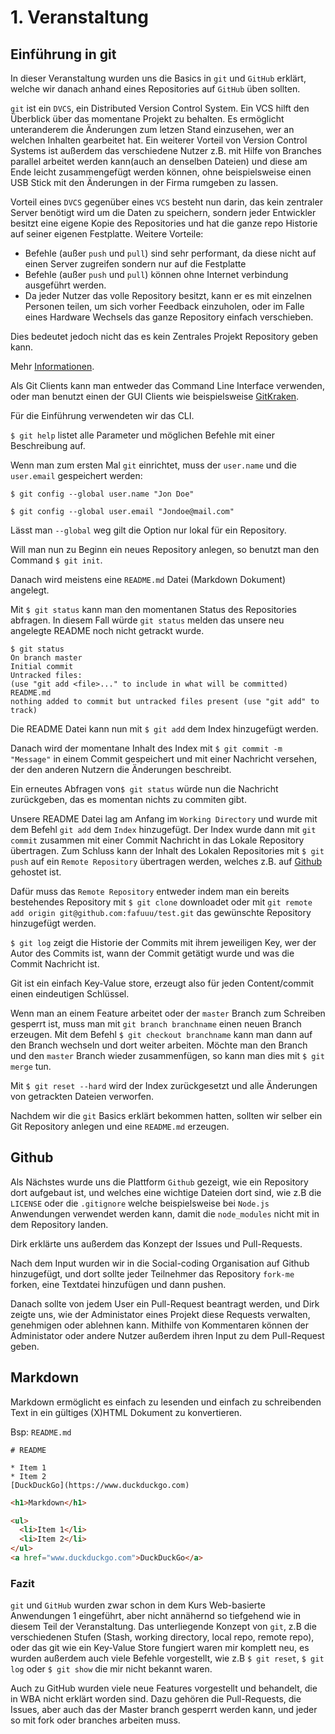 # 1. Veranstaltung

## Einführung in git

In dieser Veranstaltung wurden uns die Basics in `git` und `GitHub` erklärt, welche wir danach anhand eines Repositories auf `GitHub` üben sollten.

`git` ist ein `DVCS`, ein Distributed Version Control System.
Ein VCS hilft den Überblick über das momentane Projekt zu behalten. Es ermöglicht unteranderem die Änderungen zum letzen Stand einzusehen, wer an welchen Inhalten gearbeitet hat. Ein weiterer Vorteil von Version Control Systems ist außerdem das verschiedene Nutzer z.B. mit Hilfe von Branches parallel arbeitet werden kann(auch an denselben Dateien) und diese am Ende leicht zusammengefügt werden können, ohne beispielsweise einen USB Stick mit den Änderungen in der Firma rumgeben zu lassen.

Vorteil eines `DVCS` gegenüber eines `VCS` besteht nun darin, das kein zentraler Server benötigt wird um die Daten zu speichern, sondern jeder Entwickler besitzt eine eigene Kopie des Repositories und hat die ganze repo Historie auf seiner eigenen Festplatte.
Weitere Vorteile:
* Befehle (außer `push` und `pull`) sind sehr performant, da diese nicht auf einen Server zugreifen sondern nur auf die Festplatte
* Befehle (außer `push` und `pull`) können ohne Internet verbindung ausgeführt werden.
* Da jeder Nutzer das volle Repository besitzt, kann er es mit einzelnen Personen teilen, um sich vorher Feedback einzuholen, oder im Falle eines Hardware Wechsels das ganze Repository einfach verschieben.

Dies bedeutet jedoch nicht das es kein Zentrales Projekt Repository geben kann.

Mehr [Informationen](https://www.atlassian.com/blog/software-teams/version-control-centralized-dvcs).


Als Git Clients kann man entweder das Command Line Interface verwenden, oder man benutzt einen der GUI Clients wie beispielsweise [GitKraken](https://www.gitkraken.com/).

Für die Einführung verwendeten wir das CLI.

`$ git help` listet alle Parameter und möglichen Befehle mit einer Beschreibung auf.

Wenn man zum ersten Mal `git` einrichtet, muss der `user.name` und die `user.email` gespeichert werden:

`$ git config --global user.name "Jon Doe"`

`$ git config --global user.email "Jondoe@mail.com"`

Lässt man `--global` weg gilt die Option nur lokal für ein Repository.

Will man nun zu Beginn ein neues Repository anlegen, so benutzt man den Command `$ git init`.

Danach wird meistens eine `README.md` Datei (Markdown Dokument) angelegt.

Mit `$ git status` kann man den momentanen Status des Repositories abfragen. In diesem Fall würde `git status` melden das unsere neu angelegte README noch nicht getrackt wurde.

```
$ git status
On branch master
Initial commit
Untracked files:
(use "git add <file>..." to include in what will be committed)
README.md
nothing added to commit but untracked files present (use "git add" to track)
```
Die README Datei kann nun mit `$ git add` dem Index hinzugefügt werden.

Danach wird der momentane Inhalt des Index mit `$ git commit -m "Message"` in einem Commit gespeichert und mit einer Nachricht versehen, der den anderen Nutzern die Änderungen beschreibt.

Ein erneutes Abfragen von`$ git status` würde nun die Nachricht zurückgeben, das es momentan nichts zu commiten gibt.

Unsere README Datei lag am Anfang im `Working Directory` und wurde mit dem Befehl `git add` dem `Index` hinzugefügt.
Der Index wurde dann mit `git commit` zusammen mit einer Commit Nachricht in das Lokale Repository übertragen.
Zum Schluss kann der Inhalt des Lokalen Repositories mit `$ git push` auf ein `Remote Repository` übertragen werden, welches z.B. auf [Github](https://wwww.github.com) gehostet ist.

Dafür muss das `Remote Repository` entweder indem man ein bereits bestehendes Repository mit `$ git clone` downloadet oder mit `git remote add origin git@github.com:fafuuu/test.git` das gewünschte Repository hinzugefügt werden.


`$ git log` zeigt die Historie der Commits mit ihrem jeweiligen Key, wer der Autor des Commits ist, wann der Commit getätigt wurde und was die Commit Nachricht ist.

Git ist ein einfach Key-Value store, erzeugt also für jeden Content/commit einen eindeutigen Schlüssel.

Wenn man an einem Feature arbeitet oder der `master` Branch zum Schreiben gesperrt ist, muss man mit `git branch branchname` einen neuen Branch erzeugen. Mit dem Befehl `$ git checkout branchname` kann man dann auf den Branch wechseln und dort weiter arbeiten.
Möchte man den Branch und den `master` Branch wieder zusammenfügen, so kann man dies mit `$ git merge` tun.

Mit `$ git reset --hard` wird der Index zurückgesetzt und alle Änderungen von getrackten Dateien verworfen.

Nachdem wir die `git` Basics erklärt bekommen hatten, sollten wir selber ein Git Repository anlegen und eine `README.md` erzeugen.


## Github

Als Nächstes wurde uns die Plattform `Github` gezeigt, wie ein Repository dort aufgebaut ist, und welches eine wichtige Dateien dort sind, wie z.B die `LICENSE` oder die `.gitignore` welche beispielsweise bei `Node.js` Anwendungen verwendet werden kann, damit die `node_modules` nicht mit in dem Repository landen.

Dirk erklärte uns außerdem das Konzept der Issues und Pull-Requests.

Nach dem Input wurden wir in die Social-coding Organisation auf Github hinzugefügt, und dort sollte jeder Teilnehmer das Repository `fork-me` forken, eine Textdatei hinzufügen und dann pushen.

Danach sollte von jedem User ein Pull-Request beantragt werden, und Dirk zeigte uns, wie der Administator eines Projekt diese Requests verwalten, genehmigen oder ablehnen kann. Mithilfe von Kommentaren können der Administator oder andere Nutzer außerdem ihren Input zu dem Pull-Request geben.


## Markdown

Markdown ermöglicht es einfach zu lesenden und einfach zu schreibenden Text in ein gültiges (X)HTML Dokument zu konvertieren.

Bsp: `README.md`
```
# README

* Item 1
* Item 2
[DuckDuckGo](https://www.duckduckgo.com)
```

```HTML
<h1>Markdown</h1>

<ul>
  <li>Item 1</li>
  <li>Item 2</li>
</ul>
<a href="www.duckduckgo.com">DuckDuckGo</a>

```

### Fazit

`git` und `GitHub` wurden zwar schon in dem Kurs Web-basierte Anwendungen 1 eingeführt, aber nicht annähernd so tiefgehend wie in diesem Teil der Veranstaltung. Das unterliegende Konzept von `git`, z.B die verschiedenen Stufen (Stash, working directory, local repo, remote repo), oder das git wie ein Key-Value Store fungiert waren mir komplett neu, es wurden außerdem auch viele Befehle vorgestellt, wie z.B `$ git reset`, `$ git log` oder `$ git show` die mir nicht bekannt waren.

Auch zu GitHub wurden viele neue Features vorgestellt und behandelt, die in WBA nicht erklärt worden sind.
Dazu gehören die Pull-Requests, die Issues, aber auch das der Master branch gesperrt werden kann, und jeder so mit fork oder branches arbeiten muss.
